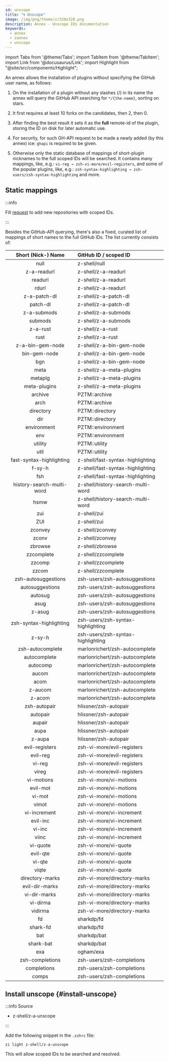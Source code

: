 ```yaml
---
id: unscope
title: "🌀 Unscope"
image: /img/png/theme/z/320x320.png
description: Annex - Unscope IDs documentation
keywords:
  - annex
  - zannex
  - unscope
---
```


<!-- @format -->

<!-- TODO: Include image/video/code examples. -->

import Tabs from '@theme/Tabs';
import TabItem from '@theme/TabItem';
import Link from '@docusaurus/Link';
import Highlight from "@site/src/components/Highlight";

An annex allows the installation of plugins without specifying the GitHub user name, as follows:

1. On the installation of a plugin without any slashes (/) in its name the annex will query the GitHub API searching for `*/{the-name}`, sorting on stars.

2. It first requires at least 10 forks on the candidates, then 2, then 0.

3. After finding the best result it sets it as the **full** remote-id of the plugin, storing the ID on disk for later automatic use.

4. For security, for such GH-API request to be made a newly added (by this annex) ice: `ghapi` is required to be given.

5. Otherwise only the static database of mappings of short-plugin nicknames to the full scoped IDs will be searched. It contains many mappings, like, e.g.: `vi-reg → zsh-vi-more/evil-registers`, and some of the popular plugins, like, e.g.: `zsh-syntax-highlighting → zsh-users/zsh-syntax-highlighting` and more.

## Static mappings

:::info

Fill [request](https://github.com/z-shell/z-a-unscope/issues/new/choose) to add new repositories with scoped IDs.

:::

Besides the GitHub-API querying, there's also a fixed, curated list of mappings of short names to the full GitHub IDs. The list currently consists of:

|                               Short (Nick-) Name                                | GitHub ID / scoped ID             |
| :-----------------------------------------------------------------------------: | :-------------------------------- |
|           <Highlight color="var(--ifm-color-info)"> null </Highlight>           | z-shell/null                      |
|       <Highlight color="var(--ifm-color-info)"> z-a-readurl </Highlight>        | z-shell/z-a-readurl               |
|         <Highlight color="var(--ifm-color-info)"> readurl </Highlight>          | z-shell/z-a-readurl               |
|          <Highlight color="var(--ifm-color-info)"> rdurl </Highlight>           | z-shell/z-a-readurl               |
|       <Highlight color="var(--ifm-color-info)"> z-a-patch-dl </Highlight>       | z-shell/z-a-patch-dl              |
|         <Highlight color="var(--ifm-color-info)"> patch-dl </Highlight>         | z-shell/z-a-patch-dl              |
|       <Highlight color="var(--ifm-color-info)"> z-a-submods </Highlight>        | z-shell/z-a-submods               |
|         <Highlight color="var(--ifm-color-info)"> submods </Highlight>          | z-shell/z-a-submods               |
|         <Highlight color="var(--ifm-color-info)"> z-a-rust </Highlight>         | z-shell/z-a-rust                  |
|           <Highlight color="var(--ifm-color-info)"> rust </Highlight>           | z-shell/z-a-rust                  |
|     <Highlight color="var(--ifm-color-info)"> z-a-bin-gem-node </Highlight>     | z-shell/z-a-bin-gem-node          |
|       <Highlight color="var(--ifm-color-info)"> bin-gem-node </Highlight>       | z-shell/z-a-bin-gem-node          |
|           <Highlight color="var(--ifm-color-info)"> bgn </Highlight>            | z-shell/z-a-bin-gem-node          |
|           <Highlight color="var(--ifm-color-info)"> meta </Highlight>           | z-shell/z-a-meta-plugins          |
|         <Highlight color="var(--ifm-color-info)"> metaplg </Highlight>          | z-shell/z-a-meta-plugins          |
|       <Highlight color="var(--ifm-color-info)"> meta-plugins </Highlight>       | z-shell/z-a-meta-plugins          |
|         <Highlight color="var(--ifm-color-info)"> archive </Highlight>          | PZTM::archive                     |
|           <Highlight color="var(--ifm-color-info)"> arch </Highlight>           | PZTM::archive                     |
|        <Highlight color="var(--ifm-color-info)"> directory </Highlight>         | PZTM::directory                   |
|           <Highlight color="var(--ifm-color-info)"> dir </Highlight>            | PZTM::directory                   |
|       <Highlight color="var(--ifm-color-info)"> environment </Highlight>        | PZTM::environment                 |
|           <Highlight color="var(--ifm-color-info)"> env </Highlight>            | PZTM::environment                 |
|         <Highlight color="var(--ifm-color-info)"> utility </Highlight>          | PZTM::utility                     |
|           <Highlight color="var(--ifm-color-info)"> util </Highlight>           | PZTM::utility                     |
| <Highlight color="var(--ifm-color-info)">fast-syntax-highlighting </Highlight>  | z-shell/fast-syntax-highlighting  |
|          <Highlight color="var(--ifm-color-info)"> f-sy-h </Highlight>          | z-shell/fast-syntax-highlighting  |
|           <Highlight color="var(--ifm-color-info)"> fsh </Highlight>            | z-shell/fast-syntax-highlighting  |
| <Highlight color="var(--ifm-color-info)">history-search-multi-word </Highlight> | z-shell/history-search-multi-word |
|           <Highlight color="var(--ifm-color-info)"> hsmw </Highlight>           | z-shell/history-search-multi-word |
|           <Highlight color="var(--ifm-color-info)"> zui </Highlight>            | z-shell/zui                       |
|           <Highlight color="var(--ifm-color-info)"> ZUI </Highlight>            | z-shell/zui                       |
|         <Highlight color="var(--ifm-color-info)"> zconvey </Highlight>          | z-shell/zconvey                   |
|          <Highlight color="var(--ifm-color-info)"> zconv </Highlight>           | z-shell/zconvey                   |
|         <Highlight color="var(--ifm-color-info)"> zbrowse </Highlight>          | z-shell/zbrowse                   |
|        <Highlight color="var(--ifm-color-info)"> zzcomplete </Highlight>        | z-shell/zzcomplete                |
|          <Highlight color="var(--ifm-color-info)"> zzcomp </Highlight>          | z-shell/zzcomplete                |
|          <Highlight color="var(--ifm-color-info)"> zzcom </Highlight>           | z-shell/zzcomplete                |
|   <Highlight color="var(--ifm-color-info)"> zsh-autosuggestions </Highlight>    | zsh-users/zsh-autosuggestions     |
|     <Highlight color="var(--ifm-color-info)"> autosuggestions </Highlight>      | zsh-users/zsh-autosuggestions     |
|         <Highlight color="var(--ifm-color-info)"> autosug </Highlight>          | zsh-users/zsh-autosuggestions     |
|           <Highlight color="var(--ifm-color-info)"> asug </Highlight>           | zsh-users/zsh-autosuggestions     |
|          <Highlight color="var(--ifm-color-info)"> z-asug </Highlight>          | zsh-users/zsh-autosuggestions     |
| <Highlight color="var(--ifm-color-info)"> zsh-syntax-highlighting </Highlight>  | zsh-users/zsh-syntax-highlighting |
|          <Highlight color="var(--ifm-color-info)"> z-sy-h </Highlight>          | zsh-users/zsh-syntax-highlighting |
|     <Highlight color="var(--ifm-color-info)"> zsh-autocomplete </Highlight>     | marlonrichert/zsh-autocomplete    |
|       <Highlight color="var(--ifm-color-info)"> autocomplete </Highlight>       | marlonrichert/zsh-autocomplete    |
|         <Highlight color="var(--ifm-color-info)"> autocomp </Highlight>         | marlonrichert/zsh-autocomplete    |
|          <Highlight color="var(--ifm-color-info)"> aucom </Highlight>           | marlonrichert/zsh-autocomplete    |
|           <Highlight color="var(--ifm-color-info)"> acom </Highlight>           | marlonrichert/zsh-autocomplete    |
|         <Highlight color="var(--ifm-color-info)"> z-aucom </Highlight>          | marlonrichert/zsh-autocomplete    |
|          <Highlight color="var(--ifm-color-info)"> z-acom </Highlight>          | marlonrichert/zsh-autocomplete    |
|       <Highlight color="var(--ifm-color-info)"> zsh-autopair </Highlight>       | hlissner/zsh-autopair             |
|         <Highlight color="var(--ifm-color-info)"> autopair </Highlight>         | hlissner/zsh-autopair             |
|          <Highlight color="var(--ifm-color-info)"> aupair </Highlight>          | hlissner/zsh-autopair             |
|           <Highlight color="var(--ifm-color-info)"> aupa </Highlight>           | hlissner/zsh-autopair             |
|          <Highlight color="var(--ifm-color-info)"> z-aupa </Highlight>          | hlissner/zsh-autopair             |
|      <Highlight color="var(--ifm-color-info)"> evil-registers </Highlight>      | zsh-vi-more/evil-registers        |
|         <Highlight color="var(--ifm-color-info)"> evil-reg </Highlight>         | zsh-vi-more/evil-registers        |
|          <Highlight color="var(--ifm-color-info)"> vi-reg </Highlight>          | zsh-vi-more/evil-registers        |
|          <Highlight color="var(--ifm-color-info)"> vireg </Highlight>           | zsh-vi-more/evil-registers        |
|        <Highlight color="var(--ifm-color-info)"> vi-motions </Highlight>        | zsh-vi-more/vi-motions            |
|         <Highlight color="var(--ifm-color-info)"> evil-mot </Highlight>         | zsh-vi-more/vi-motions            |
|          <Highlight color="var(--ifm-color-info)"> vi-mot </Highlight>          | zsh-vi-more/vi-motions            |
|          <Highlight color="var(--ifm-color-info)"> vimot </Highlight>           | zsh-vi-more/vi-motions            |
|       <Highlight color="var(--ifm-color-info)"> vi-increment </Highlight>       | zsh-vi-more/vi-increment          |
|         <Highlight color="var(--ifm-color-info)"> evil-inc </Highlight>         | zsh-vi-more/vi-increment          |
|          <Highlight color="var(--ifm-color-info)"> vi-inc </Highlight>          | zsh-vi-more/vi-increment          |
|          <Highlight color="var(--ifm-color-info)"> viinc </Highlight>           | zsh-vi-more/vi-increment          |
|         <Highlight color="var(--ifm-color-info)"> vi-quote </Highlight>         | zsh-vi-more/vi-quote              |
|         <Highlight color="var(--ifm-color-info)"> evil-qte </Highlight>         | zsh-vi-more/vi-quote              |
|          <Highlight color="var(--ifm-color-info)"> vi-qte </Highlight>          | zsh-vi-more/vi-quote              |
|          <Highlight color="var(--ifm-color-info)"> viqte </Highlight>           | zsh-vi-more/vi-quote              |
|     <Highlight color="var(--ifm-color-info)"> directory-marks </Highlight>      | zsh-vi-more/directory-marks       |
|      <Highlight color="var(--ifm-color-info)"> evil-dir-marks </Highlight>      | zsh-vi-more/directory-marks       |
|       <Highlight color="var(--ifm-color-info)"> vi-dir-marks </Highlight>       | zsh-vi-more/directory-marks       |
|         <Highlight color="var(--ifm-color-info)"> vi-dirma </Highlight>         | zsh-vi-more/directory-marks       |
|         <Highlight color="var(--ifm-color-info)"> vidirma </Highlight>          | zsh-vi-more/directory-marks       |
|            <Highlight color="var(--ifm-color-info)"> fd </Highlight>            | sharkdp/fd                        |
|         <Highlight color="var(--ifm-color-info)"> shark-fd </Highlight>         | sharkdp/fd                        |
|           <Highlight color="var(--ifm-color-info)"> bat </Highlight>            | sharkdp/bat                       |
|        <Highlight color="var(--ifm-color-info)"> shark-bat </Highlight>         | sharkdp/bat                       |
|           <Highlight color="var(--ifm-color-info)"> exa </Highlight>            | ogham/exa                         |
|     <Highlight color="var(--ifm-color-info)"> zsh-completions </Highlight>      | zsh-users/zsh-completions         |
|       <Highlight color="var(--ifm-color-info)"> completions </Highlight>        | zsh-users/zsh-completions         |
|          <Highlight color="var(--ifm-color-info)"> comps </Highlight>           | zsh-users/zsh-completions         |

## Install unscope {#install-unscope}

:::info Source

- <Link className="github-link" href="https://github.com/z-shell/z-a-unscope">z-shell/z-a-unscope</Link>

:::

<Tabs>
  <TabItem value="default" label="Default" default>

Add the following snippet in the `.zshrc` file:

```shell
zi light z-shell/z-a-unscope
```

</TabItem>
</Tabs>

This will allow scoped IDs to be searched and resolved.
